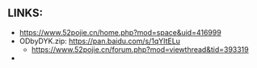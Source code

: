 
## LINKS:
* https://www.52pojie.cn/home.php?mod=space&uid=416999
* ODbyDYK.zip: https://pan.baidu.com/s/1qYItELu
  * https://www.52pojie.cn/forum.php?mod=viewthread&tid=393319
* 

